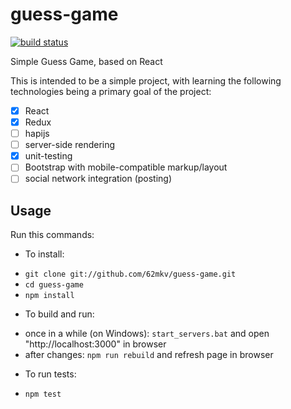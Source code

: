 # guess-game

[![build status](https://img.shields.io/travis/62mkv/guess-game/master.svg?style=flat-square)](https://travis-ci.org/62mkv/guess-game)

Simple Guess Game, based on React

This is intended to be a simple project, with learning the following technologies being a primary goal of the project: 
- [X] React
- [X] Redux
- [ ] hapijs
- [ ] server-side rendering
- [X] unit-testing
- [ ] Bootstrap with mobile-compatible markup/layout
- [ ] social network integration (posting)

## Usage

Run this commands: 

* To install:
 - `git clone git://github.com/62mkv/guess-game.git`
 - `cd guess-game`
 - `npm install`

* To build and run:
 - once in a while (on Windows): `start_servers.bat` and open "http://localhost:3000" in browser
 - after changes: `npm run rebuild` and refresh page in browser

* To run tests: 
 - `npm test`
